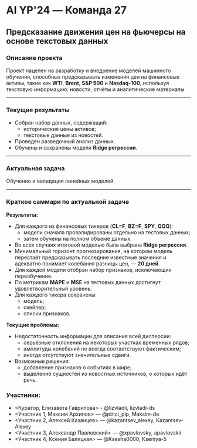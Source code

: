 # AI YP'24 — Команда 27  
## Предсказание движения цен на фьючерсы на основе текстовых данных

### Описание проекта
Проект нацелен на разработку и внедрение моделей машинного обучения, способных предсказывать изменения цен на финансовые активы, такие как **WTI**, **Brent**, **S&P 500** и **Nasdaq-100**, используя текстовую информацию: новости, отчёты и аналитические материалы.

---

### Текущие результаты
- Собран набор данных, содержащий:
  - исторические цены активов;
  - текстовые данные из новостей.
- Проведён разведочный анализ данных.
- Обучены и сохранены модели **Ridge регрессии**.

---

### Актуальная задача
Обучение и валидация линейных моделей.

---

### Краткое саммари по актуальной задаче
**Результаты:**
- Для каждого из финансовых тикеров (**CL=F**, **BZ=F**, **SPY**, **QQQ**):
  - модели сначала провалидированы отдельно на тестовых данных;
  - затем обучены на полном объеме данных.
- Во всех случаях итоговой моделью была выбрана **Ridge регрессия**.
- Минимальный горизонт прогнозирования, на котором модель перестаёт предсказывать последние известные значения и адекватно понимает колебания разницы цен, — **20 дней**.
- Для каждой модели отобран набор признаков, исключающих переобучение.
- По метрикам **MAPE** и **MSE** на тестовых данных достигнут удовлетворительный уровень.
- Для каждого тикера сохранены:
  - модель;
  - скейлер;
  - списки признаков.

**Текущие проблемы:**
- Недостаточность информации для описания всей дисперсии:
  - серьёзные отклонения на некоторых участках временных рядов;
  - амплитуды колебаний не всегда соответствуют фактическим;
  - иногда отсутствуют значительные сдвиги.
- Возможные решения:
  - добавление признаков о событиях в мире;
  - выделение сущностей из новостных источников, о которых идёт речь.
 
###  Участники:
- <Куратор, Елизавета Гаврилова> - @lizvladii, lizvladi-ds
- <Участник 1, Максим Архипов> — @pirici_pip, Maksim-de
- <Участник 2, Алексей Казанцев> — @kazantsev_alexey, Kazantsev-Alexey
- <Участник 3, Александр Павловский> — @xpavlovsky, apavlovskii
- <Участник 4, Ксения Балицкая> — @Ksesha0000, Kseniya-5
